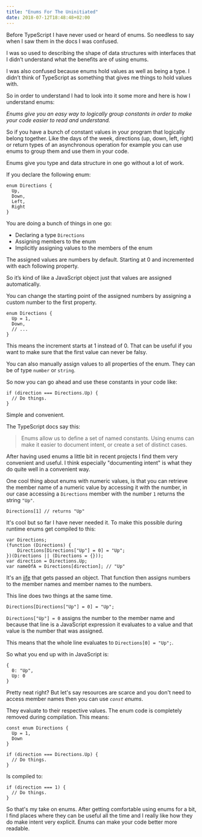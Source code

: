 ```yaml
---
title: "Enums For The Uninitiated"
date: 2018-07-12T18:48:48+02:00
---
```


Before TypeScript I have never used or heard of enums. So needless to say when I saw them in the docs I was confused.

I was so used to describing the shape of data structures with interfaces that I didn’t understand what the benefits are of using enums.

I was also confused because enums hold values as well as being a type. I didn’t think of TypeScript as something that gives me things to hold values with.

So in order to understand I had to look into it some more and here is how I understand enums:

_Enums give you an easy way to logically group constants in order to make your code easier to read and understand._

So if you have a bunch of constant values in your program that logically belong together. Like the days of the week, directions (up, down, left, right) or return types of an asynchronous operation for example you can use enums to group them and use them in your code. 

Enums give you type and data structure in one go without a lot of work.

If you declare the following enum:

```
enum Directions {
  Up,
  Down,
  Left,
  Right
}
```

You are doing a bunch of things in one go:

- Declaring a type `Directions`
- Assigning members to the enum
- Implicitly assigning values to the members of the enum

The assigned values are numbers by default. Starting at 0 and incremented with each following property.

So it’s kind of like a JavaScript object just that values are assigned automatically.

You can change the starting point of the assigned numbers by assigning a custom number to the first property.

```
enum Directions {
  Up = 1,
  Down,
  // ...
}
```

This means the increment starts at 1 instead of 0. That can be useful if you want to make sure that the first value can never be falsy.

You can also manually assign values to all properties of the enum. They can be of type `number` or `string`.

So now you can go ahead and use these constants in your code like:

```
if (direction === Directions.Up) {
  // Do things.
}
```

Simple and convenient.

The TypeScript docs say this: 

> Enums allow us to define a set of named constants. Using enums can make it easier to document intent, or create a set of distinct cases.

After having used enums a little bit in recent projects I find them very convenient and useful. I think especially "documenting intent" is what they do quite well in a convenient way.

One cool thing about enums with numeric values, is that you can retrieve the member name of a numeric value by accessing it with the number, in our case accessing a `Directions` member with the number `1` returns the string `"Up"`.

```
Directions[1] // returns "Up"
```

It's cool but so far I have never needed it. 
To make this possible during runtime enums get compiled to this: 

```
var Directions;
(function (Directions) {
    Directions[Directions["Up"] = 0] = "Up";
})(Directions || (Directions = {}));
var direction = Directions.Up;
var nameOfA = Directions[direction]; // "Up"
```

It's an [iife](http://benalman.com/news/2010/11/immediately-invoked-function-expression/) that gets passed an object. That function then assigns numbers to the member names and member names to the numbers. 

This line does two things at the same time.

```
Directions[Directions["Up"] = 0] = "Up";
```

`Directions["Up"] = 0` assigns the number to the member name and because that line is a JavaScript expression it evaluates to a value and that value is the number that was assigned. 

This means that the whole line evaluates to `Directions[0] = "Up";`.

So what you end up with in JavaScript is: 

```
{
  0: "Up",
  Up: 0
}
```

Pretty neat right? But let's say resources are scarce and you don't need to access member names then you can use _`const` enums_. 

They evaluate to their respective values. The enum code is completely removed during compilation. This means:

```
const enum Directions {
  Up = 1,
  Down
}

if (direction === Directions.Up) {
  // Do things.
}
```

Is compiled to: 

```
if (direction === 1) {
  // Do things.
}
```

So that's my take on enums. After getting comfortable using enums for a bit, I find places where they can be useful all the time and I really like how they do make intent very explicit. Enums can make your code better more readable.
